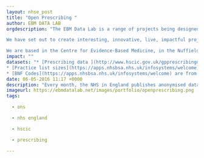 ```yaml
---
layout: nhse_post
title: "Open Prescribing "
author: EBM DATA LAB
orgdescription: "The EBM Data Lab is a range of projects being designed and built by Dr Ben Goldacre and Anna Powell-Smith at the University of Oxford, with colleagues across the university and around the world.

We have set out to create interesting, innovative, live, impactful projects using academic and health data. We publish academic papers. But we think academics should collaborate outside academia, and work with data in ways that go beyond static PDFs in academic journals.

We are based in the Centre for Evidence-Based Medicine, in the Nuffield Department of Primary Care Health Sciences, in the University of Oxford."
impact: ""
datasets: "* [Prescribing data ](http://www.hscic.gov.uk/gpprescribingdata) is from the monthly files published by the HSCIC
* [Practice list sizes](https://apps.nhsbsa.nhs.uk/infosystems/welcome) are from the NHS Business Service Authority's Information Portal.
* [BNF Codes](https://apps.nhsbsa.nhs.uk/infosystems/welcome) are from the NHS Business Service Authority's Information Portal."
date: 06-05-2016 11:17 +0000
description: "Every month, the NHS in England publishes anonymised data about the drugs prescribed by GPs. But the raw data files are large and unwieldy, with more than 600 million rows. We're making it easier for GPs, managers and everyone to explore - supporting safer, more efficient prescribing."
imageurl: https://ebmdatalab.net/images/portfolio/openprescribing.png
tags:

  - ons

  - nhs england

  - hscic

  - prescribing

---
```

